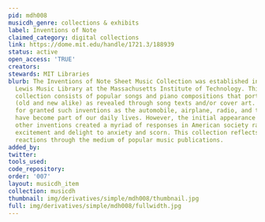 ```yaml
---
pid: mdh008
musicdh_genre: collections & exhibits
label: Inventions of Note
claimed_category: digital collections
link: https://dome.mit.edu/handle/1721.3/188939
status: active
open_access: 'TRUE'
creators:
stewards: MIT Libraries
blurb: The Inventions of Note Sheet Music Collection was established in 1997 by the
  Lewis Music Library at the Massachusetts Institute of Technology. This sheet music
  collection consists of popular songs and piano compositions that portray technologies
  (old and new alike) as revealed through song texts and/or cover art. Today we take
  for granted such inventions as the automobile, airplane, radio, and telephone; they
  have become part of our daily lives. However, the initial appearance of these and
  other inventions created a myriad of responses in American society ranging from
  excitement and delight to anxiety and scorn. This collection reflects those varied
  reactions through the medium of popular music publications.
added_by:
twitter:
tools_used:
code_repository:
order: '007'
layout: musicdh_item
collection: musicdh
thumbnail: img/derivatives/simple/mdh008/thumbnail.jpg
full: img/derivatives/simple/mdh008/fullwidth.jpg
---
```

